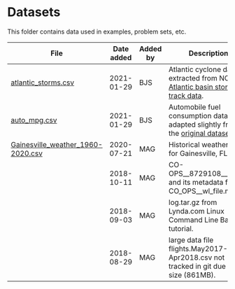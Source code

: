 # Datasets

This folder contains data used in examples, problem sets, etc.

|File|Date added|Added by|Description|
|---|---|---|---|
|[atlantic_storms.csv](auto_mpg.csv)|2021-01-29|BJS|Atlantic cyclone data, extracted from NOAA's [Atlantic basin storm track data](https://www.aoml.noaa.gov/hrd/hurdat/Data_Storm.html).|
|[auto_mpg.csv](auto_mpg.csv)|2021-01-29|BJS|Automobile fuel consumption data, adapted slightly from the [original dataset](https://archive.ics.uci.edu/ml/datasets/auto+mpg).|
|[Gainesville_weather_1960-2020.csv](Gainesville_weather_1960-2020.csv)|2020-07-21|MAG|Historical weather data for Gainesville, FL.|
||2018-10-11|MAG|CO-OPS__8729108__wl.csv and its metadata file CO_OPS__wl_file.md.|
||2018-09-03|MAG|log.tar.gz from Lynda.com Linux Command Line Basics tutorial.|
||2018-08-29|MAG|large data file flights.May2017-Apr2018.csv not tracked in git due to size (861MB).|

